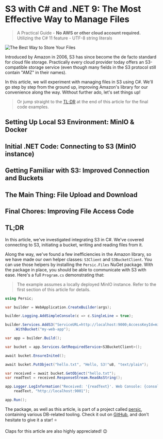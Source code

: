 # S3 with C# and .NET 9: The Most Effective Way to Manage Files

> A Practical Guide - **No AWS or other cloud account required.** Utilizing the C# 11 feature - UTF-8 string literals

![The Best Way to Store Your Files](thumb.png)

Introduced by Amazon in 2006, S3 has since become the de facto standard for cloud file storage. Practically every cloud provider today offers an S3-compatible storage service (even though many fields in the S3 protocol still contain "AMZ" in their names). 

In this article, we will experiment with managing files in S3 using C#. We'll go step by step from the ground up, improving Amazon's library for our convenience along the way. Without further ado, let's set things up!

> Or jump straight to the [TL;DR](#tldr) at the end of this article for the final code examples.

## Setting Up Local S3 Environment: MinIO & Docker

## Initial .NET Code: Connecting to S3 (MinIO instance)

## Getting Familiar with S3: Improved Connection and Buckets

## The Main Thing: File Upload and Download

## Final Chores: Improving File Access Code

## TL;DR

In this article, we've investigated integrating S3 in C#. We've covered connecting to S3, initiating a bucket, writing and reading files from it.

Along the way, we've found a few inefficiencies in the Amazon library, so we have made our own helper classes: `S3Client` and `S3BucketClient`. You can use those helpers by installing the `Persic.Files` NuGet package. With the package in place, you should be able to communicate with S3 with ease. Here's a full `Program.cs` demonstrating that:

> The example assumes a locally deployed MinIO instance. Refer to the first section of this article for details. 

```csharp
using Persic;

var builder = WebApplication.CreateBuilder(args);

builder.Logging.AddSimpleConsole(c => c.SingleLine = true);

builder.Services.AddS3("ServiceURL=http://localhost:9000;AccessKeyId=minio;SecretAccessKey=minioP@ssw0rd;ForcePathStyle=true")
    .WithBucket("my-web-app");

var app = builder.Build();

var bucket = app.Services.GetRequiredService<S3BucketClient>();

await bucket.EnsureInited();

await bucket.PutObject("hello.txt", "Hello, S3!"u8, "text/plain");

var received = await bucket.GetObject("hello.txt");
var readText = received.ResponseStream.ReadAsString();

app.Logger.LogInformation("Received: '{readText}'. Web Console: {consoleUrl}",
    readText, "http://localhost:9001");

app.Run();
```

The package, as well as this article, is part of a project called [persic](https://github.com/astorDev/persic), containing various DB-related tooling. Check it out on [GitHub](https://github.com/astorDev/persic), and don't hesitate to give it a star! ⭐

Claps for this article are also highly appreciated! 😉